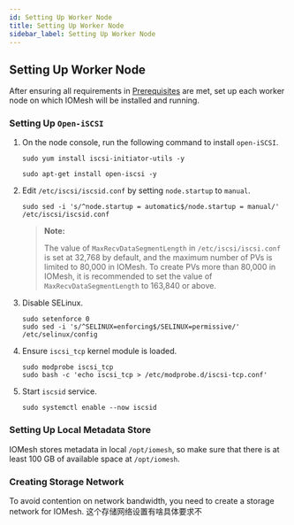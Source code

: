 ```yaml
---
id: Setting Up Worker Node
title: Setting Up Worker Node
sidebar_label: Setting Up Worker Node
---
```


## Setting Up Worker Node

After ensuring all requirements in [Prerequisites](#../) are met, set up each worker node on which IOMesh will be installed and running.

### Setting Up `Open-iSCSI`

1. On the node console, run the following command to install `open-iSCSI`.
   <!--DOCUSAURUS_CODE_TABS-->

   <!--RHEL/CentOS-->

     ```shell
     sudo yum install iscsi-initiator-utils -y
    ```

   <!--Ubuntu-->

     ```shell
     sudo apt-get install open-iscsi -y
     ```

  <!--END_DOCUSAURUS_CODE_TABS-->

2. Edit `/etc/iscsi/iscsid.conf` by setting `node.startup` to `manual`.

    ```shell
    sudo sed -i 's/^node.startup = automatic$/node.startup = manual/' /etc/iscsi/iscsid.conf
    ```
    > **Note:**
    >
    > The value of `MaxRecvDataSegmentLength` in `/etc/iscsi/iscsi.conf` is set at 32,768 by default, and the maximum number of PVs is limited to 80,000 in IOMesh. To create PVs more than 80,000 in IOMesh, it is recommended to set the value of `MaxRecvDataSegmentLength` to 163,840 or above.
    
3. Disable SELinux.

    ```shell
    sudo setenforce 0
    sudo sed -i 's/^SELINUX=enforcing$/SELINUX=permissive/' /etc/selinux/config
    ```

4. Ensure `iscsi_tcp` kernel module is loaded.

    ```shell
    sudo modprobe iscsi_tcp
    sudo bash -c 'echo iscsi_tcp > /etc/modprobe.d/iscsi-tcp.conf'
    ```

5. Start `iscsid` service.

    ```shell
    sudo systemctl enable --now iscsid
    ```
### Setting Up Local Metadata Store

IOMesh stores metadata in local `/opt/iomesh`, so make sure that there is at least 100 GB of available space at `/opt/iomesh`.  

### Creating Storage Network

To avoid contention on network bandwidth, you need to create a storage network for IOMesh. 这个存储网络设置有啥具体要求不


